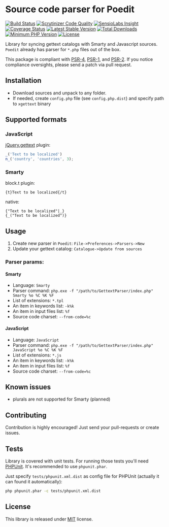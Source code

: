 # Source code parser for Poedit
[![Build Status](https://api.travis-ci.org/MAXakaWIZARD/GettextParser.png?branch=master)](https://travis-ci.org/MAXakaWIZARD/GettextParser) 
[![Scrutinizer Code Quality](https://scrutinizer-ci.com/g/MAXakaWIZARD/GettextParser/badges/quality-score.png?b=master)](https://scrutinizer-ci.com/g/MAXakaWIZARD/GettextParser/?branch=master)
[![SensioLabs Insight](https://img.shields.io/sensiolabs/i/6150179a-a868-4026-aed9-7f95159b47f4.svg)](https://insight.sensiolabs.com/projects/6150179a-a868-4026-aed9-7f95159b47f4)
[![Coverage Status](https://coveralls.io/repos/MAXakaWIZARD/GettextParser/badge.svg?branch=master)](https://coveralls.io/r/MAXakaWIZARD/GettextParser?branch=master)
[![Latest Stable Version](https://poser.pugx.org/maxakawizard/gettext-parser/v/stable.svg)](https://packagist.org/packages/maxakawizard/gettext-parser) 
[![Total Downloads](https://poser.pugx.org/maxakawizard/gettext-parser/downloads.svg)](https://packagist.org/packages/maxakawizard/gettext-parser) 
[![Minimum PHP Version](http://img.shields.io/badge/php-%3E%3D%205.3-8892BF.svg)](https://php.net/)
[![License](https://poser.pugx.org/maxakawizard/gettext-parser/license.svg)](https://packagist.org/packages/maxakawizard/gettext-parser)

Library for syncing gettext catalogs with Smarty and Javascript sources.
`Poedit` already has parser for `*.php` files out of the box.

This package is compliant with [PSR-4](http://www.php-fig.org/psr/4/), [PSR-1](http://www.php-fig.org/psr/1/), and [PSR-2](http://www.php-fig.org/psr/2/).
If you notice compliance oversights, please send a patch via pull request.

## Installation
* Download sources and unpack to any folder.
* If needed, create `config.php` file (see `config.php.dist`) and specify path to `xgettext` binary

## Supported formats

### JavaScript
[jQuery.gettext](https://github.com/jakob-stoeck/jquery-gettext) plugin:
```javascript
_('Text to be localized')
n_('country', 'countries', 3);
```

### Smarty
block.t plugin:
```
{t}Text to be localized{/t}
```
native:
```
{"Text to be localized"|_}
{_("Text to be localized")}
```

## Usage
1. Create new parser in `Poedit`: `File->Preferences->Parsers->New`
2. Update your gettext catalog: `Catalogue->Update from sources`

### Parser params:

#### Smarty
* Language: `Smarty`
* Parser command: `php.exe -f "/path/to/GettextParser/index.php" Smarty %o %C %K %F`
* List of extensions: `*.tpl`
* An item in keywords list: `-k%k`
* An item in input files list: `%f`
* Source code charset: `--from-code=%c`

#### JavaScript
* Language: `JavaScript`
* Parser command: `php.exe -f "/path/to/GettextParser/index.php" JavaScript %o %C %K %F`
* List of extensions: `*.js`
* An item in keywords list: `-k%k`
* An item in input files list: `%f`
* Source code charset: `--from-code=%c`

## Known issues
* plurals are not supported for Smarty (planned)

## Contributing
Contribution is highly encouraged! Just send your pull-requests or create issues.

## Tests
Library is covered with unit tests.
For running those tests you'll need [PHPUnit](https://github.com/sebastianbergmann/phpunit/).
It's recommended to use `phpunit.phar`.

Just specify `tests/phpunit.xml.dist` as config file for PHPUnit (actually it can found it automatically):
```bash
php phpunit.phar -c tests/phpunit.xml.dist
```

## License
This library is released under [MIT](http://www.tldrlegal.com/license/mit-license) license.